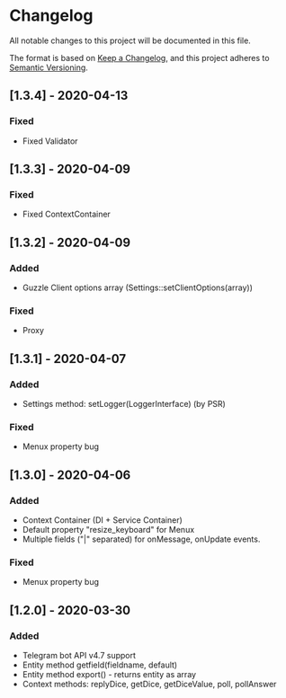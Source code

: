 # Changelog

All notable changes to this project will be documented in this file.

The format is based on [Keep a Changelog](https://keepachangelog.com/en/1.0.0/),
and this project adheres to [Semantic Versioning](https://semver.org/spec/v2.0.0.html).

## [1.3.4] - 2020-04-13
### Fixed

- Fixed Validator

## [1.3.3] - 2020-04-09
### Fixed

- Fixed ContextContainer

## [1.3.2] - 2020-04-09
### Added

- Guzzle Client options array (Settings::setClientOptions(array))

### Fixed

- Proxy

## [1.3.1] - 2020-04-07
### Added

- Settings method: setLogger(LoggerInterface) (by PSR)

### Fixed

- Menux property bug

## [1.3.0] - 2020-04-06
### Added

- Context Container (DI + Service Container)
- Default property "resize_keyboard" for Menux
- Multiple fields ("|" separated) for onMessage, onUpdate events.

### Fixed

- Menux property bug


## [1.2.0] - 2020-03-30
### Added

- Telegram bot API v4.7 support
- Entity method getfield(fieldname, default)
- Entity method export() - returns entity as array
- Context methods: replyDice, getDice, getDiceValue, poll, pollAnswer
